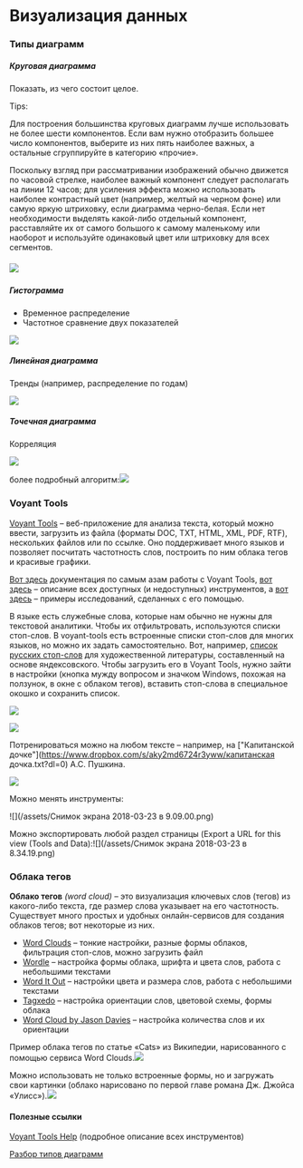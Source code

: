 # Визуализация данных

### Типы диаграмм

##### Круговая диаграмма

Показать, из чего состоит целое.

Tips:

Для построения большинства круговых диаграмм лучше использовать не более шести компонентов. Если вам нужно отобразить большее число компонентов, выберите из них пять наиболее важных, а остальные сгруппируйте в категорию «прочие».

Поскольку взгляд при рассматривании изображений обычно движется по часовой стрелке, наиболее важный компонент следует располагать на линии 12 часов; для усиления эффекта можно использовать наиболее контрастный цвет \(например, желтый на черном фоне\) или самую яркую штриховку, если диаграмма черно-белая. Если нет необходимости выделять какой-либо отдельный компонент, расставляйте их от самого большого к самому маленькому или наоборот и используйте одинаковый цвет или штриховку для всех сегментов.

##### ![](/assets/rsfdimport.png)

##### Гистограмма

* Временное распределение
* Частотное сравнение двух показателей

![](/assets/olhimport.png)

##### Линейная диаграмма

Тренды \(например, распределение по годам\)

![](/assets/giknimport.png)

##### Точечная диаграмма

Корреляция

![](/assets/oiyuikimport.png)

более подробный алгоритм:![](/assets/fioslhimport.png)

### Voyant Tools

[Voyant Tools](https://voyant-tools.org/) – веб-приложение для анализа текста, который можно ввести, загрузить из файла \(форматы DOC, TXT, HTML, XML, PDF, RTF\), нескольких файлов или по ссылке. Оно поддерживает много языков и позволяет посчитать частотность слов, построить по ним облака тегов и красивые графики.

[Вот здесь](http://docs.voyant-tools.org/start/) документация по самым азам работы с Voyant Tools, [вот здесь](http://docs.voyant-tools.org/tools/) – описание всех доступных \(и недоступных\) инструментов, а [вот здесь](http://docs.voyant-tools.org/about/examples-gallery/) – примеры исследований, сделанных с его помощью.

В языке есть служебные слова, которые нам обычно не нужны для текстовой аналитики. Чтобы их отфильтровать, используются списки стоп-слов. В voyant-tools есть встроенные списки стоп-слов для многих языков, но можно их задать самостоятельно. Вот, например, [список русских стоп-слов](https://www.dropbox.com/s/onmfg7gztfddyxl/rus_stopwords.txt?dl=0) для художественной литературы, составленный на основе яндексовского. Чтобы загрузить его в Voyant Tools, нужно зайти в настройки \(кнопка мужду вопросом и значком Windows, похожая на ползунок, в окне с облаком тегов\), вставить стоп-слова в специальное окошко и сохранить список.

![](/assets/asfdsimport.png)

![](/assets/qasimport.png)

Потренироваться можно на любом тексте – например, на ["Капитанской дочке"](https://www.dropbox.com/s/aky2md6724r3yww/капитанская дочка.txt?dl=0) А.С. Пушкина.

![](/assets/qAAQAimport.png)

Можно менять инструменты:

![](/assets/Снимок экрана 2018-03-23 в 9.09.00.png)

Можно экспортировать любой раздел страницы \(Export a URL for this view \(Tools and Data\):![](/assets/Снимок экрана 2018-03-23 в 8.34.19.png)

### Облака тегов

**Облако тегов** _\(word cloud\)_ – это визуализация ключевых слов \(тегов\) из какого-либо текста, где размер слова указывает на его частотность. Существует много простых и удобных онлайн-сервисов для создания облаков тегов; вот некоторые из них.

* [Word Clouds](https://www.wordclouds.com/) – тонкие настройки, разные формы облаков, фильтрация стоп-слов, можно загрузить файл
* [Wordle](http://www.wordle.net) – настройка формы облака, шрифта и цвета слов, работа с небольшими текстами
* [Word It Out](https://worditout.com) – настройки цвета и размера слов, работа с небольшими текстами
* [Tagxedo](http://www.tagxedo.com/app.html) – настройка ориентации слов, цветовой схемы, формы облака
* [Word Cloud by Jason Davies](https://www.jasondavies.com/wordcloud/) – настройка количества слов и их ориентации

Пример облака тегов по статье «Cats» из Википедии, нарисованного с помощью сервиса Word Clouds.![](/assets/QQQimport.png)

Можно использовать не только встроенные формы, но и загружать свои картинки \(облако нарисовано по первой главе романа Дж. Джойса «Улисс»\).![](/assets/AAAimport.png)

#### Полезные ссылки

[Voyant Tools Help](https://voyant-tools.org/docs/#!/) \(подробное описание всех инструментов\)

[Разбор типов диаграмм](http://www.plam.ru/bislit/govori_na_jazyke_diagramm_posobie_po_vizualnym_kommunikacijam/p3.php#metkadoc9)

